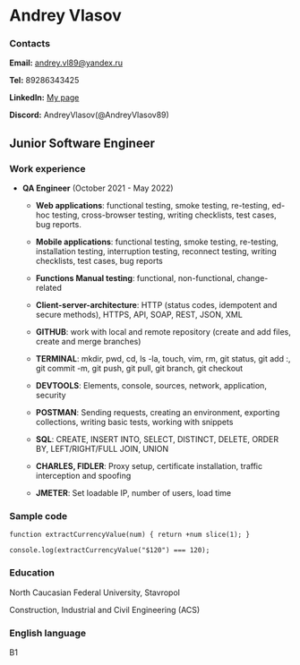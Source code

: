 # Andrey Vlasov #


### Contacts ###

**Email:** andrey.vl89@yandex.ru

**Tel:** 89286343425

**LinkedIn:** [My page](https://www.linkedin.com/in/%D0%B0%D0%BD%D0%B4%D1%80%D0%B5%D0%B9-%D0%B2%D0%BB%D0%B0%D1%81%D0%BE%D0%B2-/)

**Discord:** AndreyVlasov(@AndreyVlasov89)

## Junior Software Engineer ##

### Work experience ###
* **QA Engineer** (October 2021 - May 2022)

    + **Web applications**: functional testing, smoke testing, re-testing, ed-hoc testing, cross-browser testing, writing checklists, test cases, bug reports.
 
    + **Mobile applications**: functional testing, smoke testing, re-testing, installation testing, interruption testing, reconnect testing, writing checklists, test cases, bug reports
    
    + **Functions Manual testing**: functional, non-functional, change-related

    + **Client-server-architecture**: HTTP (status codes, idempotent and secure methods), HTTPS, API, SOAP, REST, JSON, XML

    + **GITHUB**: work with local and remote repository (create and add files, create and merge branches)

    + **TERMINAL**: mkdir, pwd, cd, ls -la, touch, vim, rm, git status, git add :, git commit -m, git push, git pull, git branch, git checkout

    + **DEVTOOLS**: Elements, console, sources, network, application, security

    + **POSTMAN**: Sending requests, creating an environment, exporting collections, writing basic tests, working with snippets

    + **SQL**: CREATE, INSERT INTO, SELECT, DISTINCT, DELETE, ORDER BY, LEFT/RIGHT/FULL JOIN, UNION

    + **CHARLES, FIDLER**: Proxy setup, certificate installation, traffic interception and spoofing

    + **JMETER**: Set loadable IP, number of users, load time


### Sample code ###
``` 
function extractCurrencyValue(num) { return +num slice(1); }

console.log(extractCurrencyValue("$120") === 120); 
```

### Education ###
North Caucasian Federal University, Stavropol

Construction, Industrial and Civil Engineering (ACS)

### English language ###
B1
